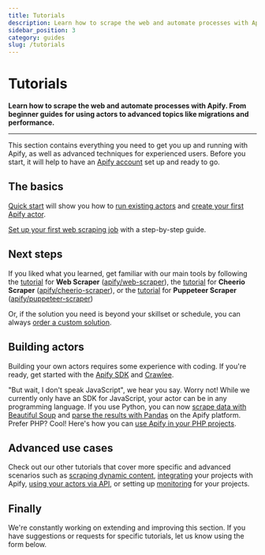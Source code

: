 ```yaml
---
title: Tutorials
description: Learn how to scrape the web and automate processes with Apify. From beginner guides for using actors to advanced topics like migrations and performance.
sidebar_position: 3
category: guides
slug: /tutorials
---
```


# Tutorials

**Learn how to scrape the web and automate processes with Apify. From beginner guides for using actors to advanced topics like migrations and performance.**

---

This section contains everything you need to get you up and running with Apify, as well as advanced techniques for experienced users. Before you start, it will help to have an [Apify account](https://console.apify.com) set up and ready to go.

## The basics

[Quick start](./quick_start.md) will show you how to [run existing actors](./quick_start.md) and [create your first Apify actor](./quick_start.md#create-an-actor).

[Set up your first web scraping job](/academy/apify-scrapers/getting-started) with a step-by-step guide.

## Next steps

If you liked what you learned, get familiar with our main tools by following
the [tutorial](/academy/apify-scrapers/web-scraper) for **Web Scraper** ([apify/web-scraper](https://apify.com/apify/web-scraper)),
the [tutorial](/academy/apify-scrapers/cheerio-scraper) for **Cheerio Scraper** ([apify/cheerio-scraper](https://apify.com/apify/cheerio-scraper)),
or the [tutorial](/academy/apify-scrapers/puppeteer-scraper) for **Puppeteer Scraper** ([apify/puppeteer-scraper](https://apify.com/apify/puppeteer-scraper))

Or, if the solution you need is beyond your skillset or schedule, you can always [order a custom solution](https://apify.com/custom-solutions).

## Building actors

Building your own actors requires some experience with coding. If you're ready, get started with the [Apify SDK](/sdk/js/) and [Crawlee](https://crawlee.dev/docs/quick-start).

"But wait, I don't speak JavaScript", we hear you say. Worry not! While we currently only have an SDK for JavaScript, your actor can be in any programming language. If you use Python, you can now [scrape data with Beautiful Soup](/academy/python/scrape-data-python)
and [parse the results with Pandas](/academy/python/process-data-using-python) on the Apify platform. Prefer PHP? Cool! Here's how you can [use Apify in your PHP projects](/academy/php/using-apify-scraper-with-php).

## Advanced use cases

Check out our other tutorials that cover more specific and advanced scenarios such as [scraping dynamic content](/academy/puppeteer-playwright/page/waiting), [integrating](../integrations/index.md) your projects with Apify, [using your actors via API](./run_actor_and_retrieve_data_via_api.md), or setting up [monitoring](../monitoring/index.md) for your projects.

## Finally

We're constantly working on extending and improving this section. If you have suggestions or requests for specific tutorials, let us know using the form below.
